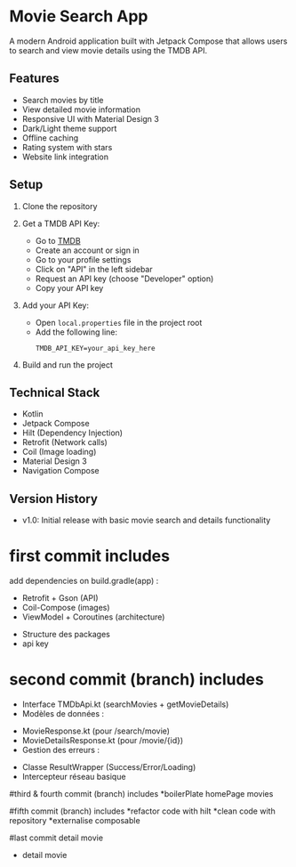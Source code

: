 # Movie Search App

A modern Android application built with Jetpack Compose that allows users to search and view movie details using the TMDB API.

## Features

- Search movies by title
- View detailed movie information
- Responsive UI with Material Design 3
- Dark/Light theme support
- Offline caching
- Rating system with stars
- Website link integration

## Setup

1. Clone the repository
2. Get a TMDB API Key:
   - Go to [TMDB](https://www.themoviedb.org/)
   - Create an account or sign in
   - Go to your profile settings
   - Click on "API" in the left sidebar
   - Request an API key (choose "Developer" option)
   - Copy your API key

3. Add your API Key:
   - Open `local.properties` file in the project root
   - Add the following line:
     ```
     TMDB_API_KEY=your_api_key_here
     ```

4. Build and run the project

## Technical Stack

- Kotlin
- Jetpack Compose
- Hilt (Dependency Injection)
- Retrofit (Network calls)
- Coil (Image loading)
- Material Design 3
- Navigation Compose

## Version History

- v1.0: Initial release with basic movie search and details functionality

# first commit includes
add dependencies on build.gradle(app) :
* Retrofit + Gson (API)
* Coil-Compose (images)
* ViewModel + Coroutines (architecture)
- Structure des packages
- api key

# second commit (branch) includes
* Interface TMDbApi.kt (searchMovies + getMovieDetails)
* Modèles de données :
- MovieResponse.kt (pour /search/movie)
- MovieDetailsResponse.kt (pour /movie/{id})
- Gestion des erreurs :
* Classe ResultWrapper (Success/Error/Loading)
* Intercepteur réseau basique

#third & fourth commit (branch) includes
*boilerPlate  homePage movies 


#fifth commit (branch) includes
*refactor code with hilt 
*clean code with repository 
*externalise composable


#last commit detail movie
* detail movie